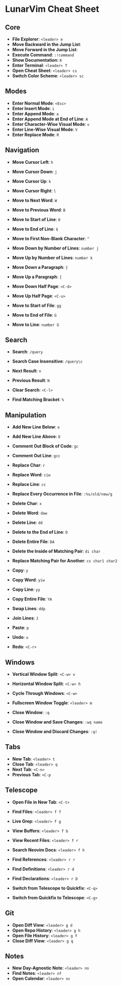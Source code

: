 # LunarVim Cheat Sheet

## Core

- **File Explorer**: `<leader> e`
- **Move Backward in the Jump List**: <C-o>
- **Move Forward  in the Jump List**: <C-i>
- **Execute Command**: `:!command`
- **Show Documentation**: `K`
- **Enter Terminal**: `<leader> T`
- **Open Cheat Sheet**: `<leader> cs`
- **Switch Color Scheme**: `<leader> sc`

## Modes

- **Enter Normal Mode**:                `<Esc>`
- **Enter Insert Mode**:                `i`
- **Enter Append Mode**:                `a`
- **Enter Append Mode at End of Line**: `A`
- **Enter Character-Wise Visual Mode**: `v`
- **Enter Line-Wise      Visual Mode**: `V`
- **Enter Replace Mode**:               `R`

## Navigation

- **Move Cursor Left**:  `h`
- **Move Cursor Down**:  `j`
- **Move Cursor Up**:    `k`
- **Move Cursor Right**: `l`

- **Move to Next Word**:     `W`
- **Move to Previous Word**: `B`

- **Move to Start of Line**: `0`
- **Move to End   of Line**: `$`
- **Move to First Non-Blank Character**: `^`

- **Move Down by Number of Lines**: `number j`
- **Move Up   by Number of Lines**: `number k`

- **Move Down a Paragraph**: `}`
- **Move Up   a Paragraph**: `{`

- **Move Down Half Page**: `<C-d>`
- **Move Up   Half Page**: `<C-u>`

- **Move to Start of File**: `gg`
- **Move to End   of File**: `G`

- **Move to Line**: `number G`

## Search

- **Search**:                  `/query`
- **Search Case Insensitive**: `/query\c`

- **Next     Result**: `n`
- **Previous Result**: `N`

- **Clear Search**: `<C-l>`

- **Find Matching Bracket**: `%`

## Manipulation

- **Add New Line Below**: `o`
- **Add New Line Above**: `O`

- **Comment Out Block of Code**: `gc`
- **Comment Out Line**:          `gcc`

- **Replace Char**: `r`
- **Replace Word**: `ciw`
- **Replace Line**: `cc`
- **Replace Every Occurrence in File**: `:%s/old/new/g`

- **Delete Char**:               `x`
- **Delete Word**:               `daw`
- **Delete Line**:               `dd`
- **Delete to the End of Line**: `D`
- **Delete Entire File**:        `DA`

- **Delete the Inside of Matching Pair**: `di char`
- **Replace Matching Pair for Another**:  `cs char1 char2`

- **Copy**:             `y`
- **Copy Word**:        `yiw`
- **Copy Line**:        `yy`
- **Copy Entire File**: `YA`

- **Swap Lines**: `ddp`
- **Join Lines**: `J`

- **Paste**: `p`

- **Undo**: `u`
- **Redo**: `<C-r>`

## Windows

- **Vertical   Window Split**: `<C-w> v`
- **Horizontal Window Split**: `<C-w> h`

- **Cycle Through Windows**: `<C-w>`
- **Fullscreen Window Toggle**: `<leader> m`

- **Close Window**:                     `:q`
- **Close Window and Save Changes**:    `:wq name`
- **Close Window and Discard Changes**: `:q!`

## Tabs

- **New      Tab**: `<leader> t`
- **Close    Tab**: `<leader> q`
- **Next     Tab**: `<C-n>`
- **Previous Tab**: `<C-p`

## Telescope

- **Open File in New Tab**: `<C-t>`

- **Find Files**:         `<leader> f f`
- **Live Grep**:          `<leader> f g`
- **View Buffers**:       `<leader> f b`
- **View Recent Files**:  `<leader> f r`
- **Search Neovim Docs**: `<leader> f h`

- **Find References**:   `<leader> r r` 
- **Find Definitions**:  `<leader> r d` 
- **Find Declarations**: `<leader> r D` 

- **Switch from Telescope to Quickfix**:  `<C-q>`
- **Switch from Quickfix  to Telescope**: `<C-g>`

## Git

- **Open Diff View**:    `<leader> g d`
- **Open Repo History**: `<leader> g h`
- **Open File History**: `<leader> g f`
- **Close Diff View**:   `<leader> g q`

## Notes

- **New Day-Agnostic Note**: `<leader> nn`
- **Find Notes**:            `<leader> nf`
- **Open Calendar**:         `<leader> nc`
